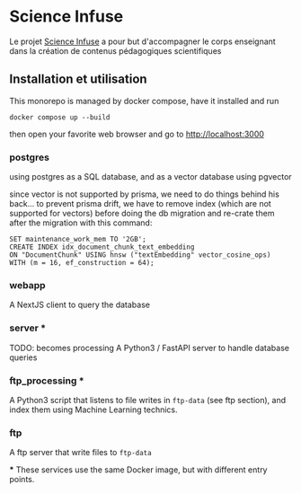 # Science Infuse
Le projet [Science Infuse](https://science-infuse.beta.gouv.fr/) a pour but d'accompagner le corps enseignant dans la création de contenus pédagogiques scientifiques


## Installation et utilisation
This monorepo is managed by docker compose, have it installed and run 
```
docker compose up --build
```
then open your favorite web browser and go to [http://localhost:3000](http://localhost:3000)

### postgres

using postgres as a SQL database, and as a vector database using pgvector

since vector is not supported by prisma, we need to do things behind his back...
to prevent prisma drift, we have to remove index (which are not supported for vectors) before doing the db migration and re-crate them after the migration with this command:
```
SET maintenance_work_mem TO '2GB';
CREATE INDEX idx_document_chunk_text_embedding 
ON "DocumentChunk" USING hnsw ("textEmbedding" vector_cosine_ops)
WITH (m = 16, ef_construction = 64);
```


### webapp
A NextJS client to query the database

### server *
TODO: becomes processing
A Python3 / FastAPI server to handle database queries


### ftp_processing *
A Python3 script that listens to file writes in `ftp-data` (see ftp section), and index them using Machine Learning technics.

### ftp
A ftp server that write files to `ftp-data`

**\*** These services use the same Docker image, but with different entry points.

